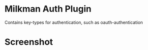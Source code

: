 # Milkman Auth Plugin

Contains key-types for authentication, such as oauth-authentication

# Screenshot
